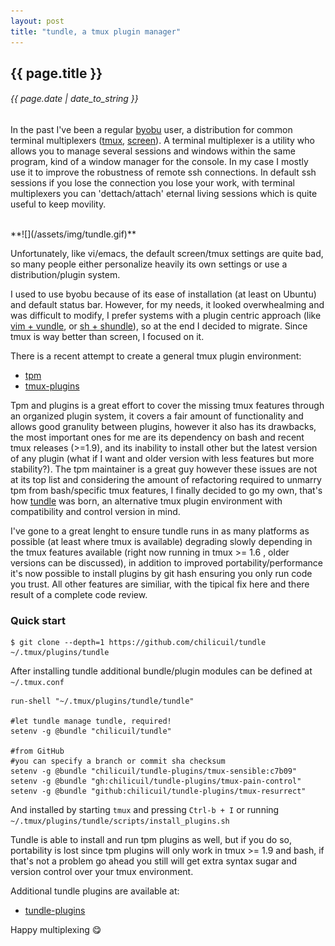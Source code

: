 ```yaml
---
layout: post
title: "tundle, a tmux plugin manager"
---
```


## {{ page.title }}

###### {{ page.date | date_to_string }}

In the past I've been a regular [byobu](http://byobu.co/) user, a distribution for common terminal multiplexers ([tmux](http://tmux.github.io/), [screen](https://www.gnu.org/software/screen/)). A terminal multiplexer is a utility who allows you to manage several sessions and windows within the same program, kind of a window manager for the console. In my case I mostly use it to improve the robustness of remote ssh connections. In default ssh sessions if you lose the connection you lose your work, with terminal multiplexers you can 'dettach/attach' eternal living sessions which is quite useful to keep movility.

<br>
**![](/assets/img/tundle.gif)**

Unfortunately, like vi/emacs, the default screen/tmux settings are quite bad, so many people either personalize heavily its own settings or use a distribution/plugin system.

I used to use byobu because of its ease of installation (at least on Ubuntu) and default status bar. However, for my needs, it looked overwhealming and was difficult to modify, I prefer systems with a plugin centric approach (like [vim + vundle](https://github.com/chilicuil/vundle), or [sh + shundle](http://javier.io/blog/en/2013/11/15/shundle.html)), so at the end I decided to migrate. Since tmux is way better than screen, I focused on it.

There is a recent attempt to create a general tmux plugin environment:

 - [tpm](https://github.com/tmux-plugins/tpm)
 - [tmux-plugins](https://github.com/tmux-plugins)

Tpm and plugins is a great effort to cover the missing tmux features through an organized plugin system, it covers a fair amount of functionality and allows good granulity between plugins, however it also has its drawbacks, the most important ones for me are its dependency on bash and recent tmux releases (>=1.9), and its inability to install other but the latest version of any plugin (what if I want and older version with less features but more stability?). The tpm maintainer is a great guy however these issues are not at its top list and considering the amount of refactoring required to unmarry tpm from bash/specific tmux features, I finally decided to go my own, that's how [tundle](https://github.com/chilicuil/tundle) was born, an alternative tmux plugin environment with compatibility and control version in mind.

I've gone to a great lenght to ensure tundle runs in as many platforms as possible (at least where tmux is available) degrading slowly depending in the tmux features available (right now running in tmux >= 1.6 , older versions can be discussed), in addition to improved portability/performance it's now possible to install plugins by git hash ensuring you only run code you trust. All other features are similiar, with the tipical fix here and there result of a complete code review.

### Quick start

    $ git clone --depth=1 https://github.com/chilicuil/tundle ~/.tmux/plugins/tundle

After installing tundle additional bundle/plugin modules can be defined at `~/.tmux.conf`

    run-shell "~/.tmux/plugins/tundle/tundle"

    #let tundle manage tundle, required!
    setenv -g @bundle "chilicuil/tundle"

    #from GitHub
    #you can specify a branch or commit sha checksum
    setenv -g @bundle "chilicuil/tundle-plugins/tmux-sensible:c7b09"
    setenv -g @bundle "gh:chilicuil/tundle-plugins/tmux-pain-control"
    setenv -g @bundle "github:chilicuil/tundle-plugins/tmux-resurrect"

And installed by starting `tmux` and pressing `Ctrl-b + I` or running `~/.tmux/plugins/tundle/scripts/install_plugins.sh`

Tundle is able to install and run tpm plugins as well, but if you do so, portability is lost since tpm plugins will only work in tmux >= 1.9 and bash, if that's not a problem go ahead you still will get extra syntax sugar and version control over your tmux environment.

Additional tundle plugins are available at:

 - [tundle-plugins](https://github.com/chilicuil/tundle-plugins)

Happy multiplexing &#128523;
